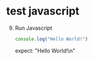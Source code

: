 # test javascript

9. Run Javascript

    ```javascript
    console.log("Hello World!")
    ```

    expect: "Hello World!\n"